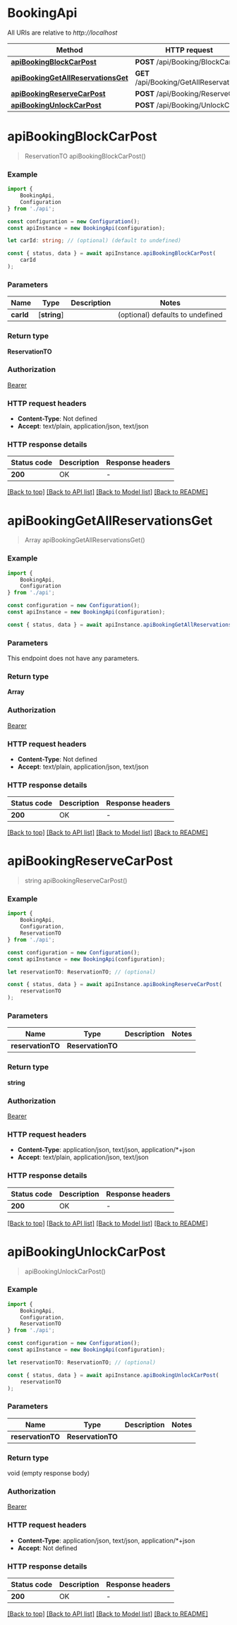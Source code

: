 # BookingApi

All URIs are relative to *http://localhost*

|Method | HTTP request | Description|
|------------- | ------------- | -------------|
|[**apiBookingBlockCarPost**](#apibookingblockcarpost) | **POST** /api/Booking/BlockCar | |
|[**apiBookingGetAllReservationsGet**](#apibookinggetallreservationsget) | **GET** /api/Booking/GetAllReservations | |
|[**apiBookingReserveCarPost**](#apibookingreservecarpost) | **POST** /api/Booking/ReserveCar | |
|[**apiBookingUnlockCarPost**](#apibookingunlockcarpost) | **POST** /api/Booking/UnlockCar | |

# **apiBookingBlockCarPost**
> ReservationTO apiBookingBlockCarPost()


### Example

```typescript
import {
    BookingApi,
    Configuration
} from './api';

const configuration = new Configuration();
const apiInstance = new BookingApi(configuration);

let carId: string; // (optional) (default to undefined)

const { status, data } = await apiInstance.apiBookingBlockCarPost(
    carId
);
```

### Parameters

|Name | Type | Description  | Notes|
|------------- | ------------- | ------------- | -------------|
| **carId** | [**string**] |  | (optional) defaults to undefined|


### Return type

**ReservationTO**

### Authorization

[Bearer](../README.md#Bearer)

### HTTP request headers

 - **Content-Type**: Not defined
 - **Accept**: text/plain, application/json, text/json


### HTTP response details
| Status code | Description | Response headers |
|-------------|-------------|------------------|
|**200** | OK |  -  |

[[Back to top]](#) [[Back to API list]](../README.md#documentation-for-api-endpoints) [[Back to Model list]](../README.md#documentation-for-models) [[Back to README]](../README.md)

# **apiBookingGetAllReservationsGet**
> Array<ReservationTO> apiBookingGetAllReservationsGet()


### Example

```typescript
import {
    BookingApi,
    Configuration
} from './api';

const configuration = new Configuration();
const apiInstance = new BookingApi(configuration);

const { status, data } = await apiInstance.apiBookingGetAllReservationsGet();
```

### Parameters
This endpoint does not have any parameters.


### Return type

**Array<ReservationTO>**

### Authorization

[Bearer](../README.md#Bearer)

### HTTP request headers

 - **Content-Type**: Not defined
 - **Accept**: text/plain, application/json, text/json


### HTTP response details
| Status code | Description | Response headers |
|-------------|-------------|------------------|
|**200** | OK |  -  |

[[Back to top]](#) [[Back to API list]](../README.md#documentation-for-api-endpoints) [[Back to Model list]](../README.md#documentation-for-models) [[Back to README]](../README.md)

# **apiBookingReserveCarPost**
> string apiBookingReserveCarPost()


### Example

```typescript
import {
    BookingApi,
    Configuration,
    ReservationTO
} from './api';

const configuration = new Configuration();
const apiInstance = new BookingApi(configuration);

let reservationTO: ReservationTO; // (optional)

const { status, data } = await apiInstance.apiBookingReserveCarPost(
    reservationTO
);
```

### Parameters

|Name | Type | Description  | Notes|
|------------- | ------------- | ------------- | -------------|
| **reservationTO** | **ReservationTO**|  | |


### Return type

**string**

### Authorization

[Bearer](../README.md#Bearer)

### HTTP request headers

 - **Content-Type**: application/json, text/json, application/*+json
 - **Accept**: text/plain, application/json, text/json


### HTTP response details
| Status code | Description | Response headers |
|-------------|-------------|------------------|
|**200** | OK |  -  |

[[Back to top]](#) [[Back to API list]](../README.md#documentation-for-api-endpoints) [[Back to Model list]](../README.md#documentation-for-models) [[Back to README]](../README.md)

# **apiBookingUnlockCarPost**
> apiBookingUnlockCarPost()


### Example

```typescript
import {
    BookingApi,
    Configuration,
    ReservationTO
} from './api';

const configuration = new Configuration();
const apiInstance = new BookingApi(configuration);

let reservationTO: ReservationTO; // (optional)

const { status, data } = await apiInstance.apiBookingUnlockCarPost(
    reservationTO
);
```

### Parameters

|Name | Type | Description  | Notes|
|------------- | ------------- | ------------- | -------------|
| **reservationTO** | **ReservationTO**|  | |


### Return type

void (empty response body)

### Authorization

[Bearer](../README.md#Bearer)

### HTTP request headers

 - **Content-Type**: application/json, text/json, application/*+json
 - **Accept**: Not defined


### HTTP response details
| Status code | Description | Response headers |
|-------------|-------------|------------------|
|**200** | OK |  -  |

[[Back to top]](#) [[Back to API list]](../README.md#documentation-for-api-endpoints) [[Back to Model list]](../README.md#documentation-for-models) [[Back to README]](../README.md)

